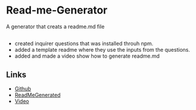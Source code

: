 # Read-me-Generator
A generator that creats a readme.md file 

##
* created inquirer questions that was installed throuh npm. 
* added a template readme where they use the inputs from the questions.
* added and made a video show how to generate readme.md

## Links
- [Github](https://github.com/LilAdobe/Read-me-Generator)
- [ReadMeGenerated]()
- [Video](https://drive.google.com/file/d/1PsH_dJfAf98y5gWHVpjJ1MuQftaE6oSp/view?usp=sharing)